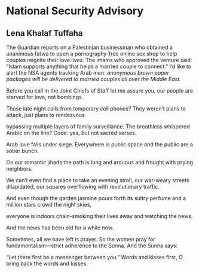 # National Security Advisory
## Lena Khalaf Tuffaha
The Guardian reports on a Palestinian businessman who obtained a unanimous
fatwa to open a pornography-free online sex shop to help couples reignite
their love lives. The imams who approved the venture said: "Islam supports
anything that helps a married couple to connect."
I’d like to alert the NSA agents tracking Arab men:
 _anonymous brown paper packages will be delivered_
 _to married couples all over the Middle East._

Before you call in the Joint Chiefs of Staff
let me assure you,
our people are starved for love, not bombings.

Those late night calls from temporary cell phones?
They weren’t plans to attack,
just plans to rendezvous

bypassing multiple layers of family surveillance.
The breathless whispered Arabic on the line?
Code: yes, but not sacred verses.

Arab love falls under siege.
Everywhere is public space
and the public are a sober bunch.

On our romantic jihads
the path is long and arduous
and fraught with prying neighbors.

We can’t even find a place to take an evening stroll,
our war-weary streets dilapidated,
our squares overflowing with revolutionary traffic.

And even though the garden jasmine
pours forth its sultry perfume
and a million stars crowd the night skies,

everyone is indoors chain-smoking
their lives away
and watching the news.

And the news has been old
for a while now.

Sometimes,
all we have left is prayer.
So the women pray for fundamentalism—strict
adherence to the Sunna.
And the Sunna says:

“Let there first be a messenger between you.”
Words and kisses first,
O bring back the words and kisses.